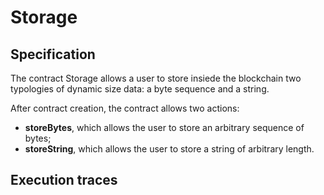 # Storage

## Specification


The contract Storage allows a user to 
store insiede the blockchain two 
typologies of dynamic size data: 
a byte sequence and a string.

After contract creation, the contract 
allows two actions:
- **storeBytes**, which allows the user
to store an arbitrary 
sequence of bytes;
- **storeString**, which allows the user 
to store a string of arbitrary 
length.


## Execution traces
